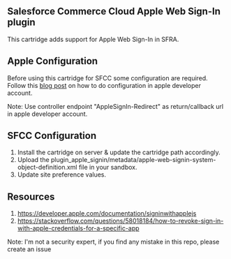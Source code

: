 ## Salesforce Commerce Cloud Apple Web Sign-In plugin

This cartridge adds support for Apple Web Sign-In in SFRA.

## Apple Configuration

Before using this cartridge for SFCC some configuration are required.
Follow this [blog post](https://auth0.com/blog/what-is-sign-in-with-apple-a-new-identity-provider/) on how to do configuration in apple developer account.

Note: Use controller endpoint "AppleSignIn-Redirect" as return/callback url in apple developer account.

## SFCC Configuration

1. Install the cartridge on server & update the cartridge path accordingly.
2. Upload the plugin_apple_signin/metadata/apple-web-signin-system-object-definition.xml file in your sandbox.
3. Update site preference values.

## Resources

1. https://developer.apple.com/documentation/signinwithapplejs
2. https://stackoverflow.com/questions/58018184/how-to-revoke-sign-in-with-apple-credentials-for-a-specific-app


Note: I'm not a security expert, if you find any mistake in this repo, please create an issue
